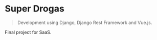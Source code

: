 # Super Drogas

> Development using Django, Django Rest Framework and Vue.js.

Final project for SaaS.
